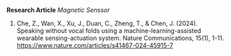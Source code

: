 **Research Article**
*Magnetic Senssor*
1. Che, Z., Wan, X., Xu, J., Duan, C., Zheng, T., & Chen, J. (2024). Speaking without vocal folds using a machine-learning-assisted wearable sensing-actuation system. Nature Communications, 15(1), 1-11. https://www.nature.com/articles/s41467-024-45915-7
